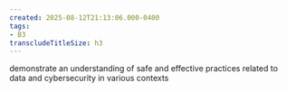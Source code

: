 ```yaml
---
created: 2025-08-12T21:13:06.000-0400
tags:
- B3
transcludeTitleSize: h3
---
```


demonstrate an understanding of safe and effective practices related to data and cybersecurity in various contexts
